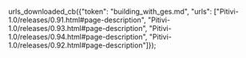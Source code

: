 urls_downloaded_cb({"token": "building_with_ges.md", "urls": ["Pitivi-1.0/releases/0.91.html#page-description", "Pitivi-1.0/releases/0.93.html#page-description", "Pitivi-1.0/releases/0.94.html#page-description", "Pitivi-1.0/releases/0.92.html#page-description"]});